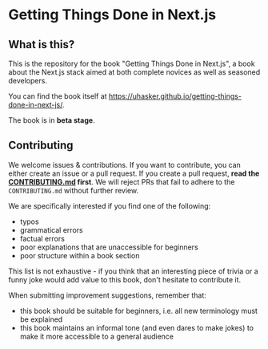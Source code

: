 # Getting Things Done in Next.js

## What is this?

This is the repository for the book "Getting Things Done in Next.js", a book about the Next.js stack aimed at both complete novices as well as seasoned developers.

You can find the book itself at https://uhasker.github.io/getting-things-done-in-next-js/.

The book is in **beta stage**.

## Contributing

We welcome issues & contributions.
If you want to contribute, you can either create an issue or a pull request.
If you create a pull request, **read the [CONTRIBUTING.md](/CONTRIBUTING.md) first**.
We will reject PRs that fail to adhere to the `CONTRIBUTING.md` without further review.

We are specifically interested if you find one of the following:

- typos
- grammatical errors
- factual errors
- poor explanations that are unaccessible for beginners
- poor structure within a book section

This list is not exhaustive - if you think that an interesting piece of trivia or a funny joke would add value to this book, don't hesitate to contribute it.

When submitting improvement suggestions, remember that:

- this book should be suitable for beginners, i.e. all new terminology must be explained
- this book maintains an informal tone (and even dares to make jokes) to make it more accessible to a general audience
